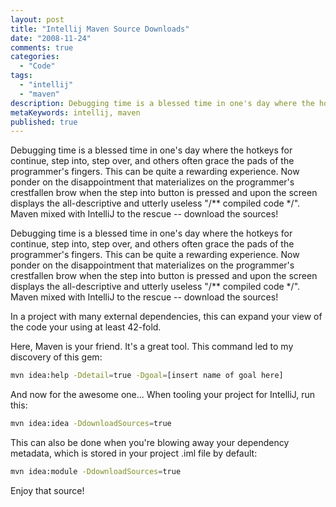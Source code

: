 ```yaml
---
layout: post
title: "Intellij Maven Source Downloads"
date: "2008-11-24"
comments: true
categories:
  - "Code"
tags:
  - "intellij"
  - "maven"
description: Debugging time is a blessed time in one's day where the hotkeys for continue, step into, step over, and others often grace the pads of the programmer's fing
metaKeywords: intellij, maven
published: true
---
```


Debugging time is a blessed time in one's day where the hotkeys for continue, step into, step over, and others often grace the pads of the programmer's fingers.  This can be quite a rewarding experience.  Now ponder on the disappointment that materializes on the programmer's crestfallen brow when the step into button is pressed and upon the screen displays the all-descriptive and utterly useless "/** compiled code */".  Maven mixed with IntelliJ to the rescue -- download the sources!

<!--more-->

Debugging time is a blessed time in one's day where the hotkeys for continue, step into, step over, and others often grace the pads of the programmer's fingers.  This can be quite a rewarding experience.  Now ponder on the disappointment that materializes on the programmer's crestfallen brow when the step into button is pressed and upon the screen displays the all-descriptive and utterly useless "/** compiled code */".  Maven mixed with IntelliJ to the rescue -- download the sources!

In a project with many external dependencies, this can expand your view of the code your using at least 42-fold.

Here, Maven is your friend.  It's a great tool.  This command led to my discovery of this gem:

```bash
mvn idea:help -Ddetail=true -Dgoal=[insert name of goal here]
```

And now for the awesome one... When tooling your project for IntelliJ, run this:

```bash
mvn idea:idea -DdownloadSources=true
```

This can also be done when you're blowing away your dependency metadata, which is stored in your project .iml file by default:

```bash
mvn idea:module -DdownloadSources=true
```

Enjoy that source!

  
